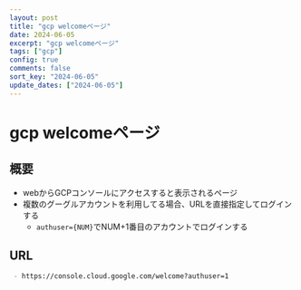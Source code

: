 ```yaml
---
layout: post
title: "gcp welcomeページ"
date: 2024-06-05
excerpt: "gcp welcomeページ"
tags: ["gcp"]
config: true
comments: false
sort_key: "2024-06-05"
update_dates: ["2024-06-05"]
---
```


# gcp welcomeページ

## 概要
 - webからGCPコンソールにアクセスすると表示されるページ
 - 複数のグーグルアカウントを利用してる場合、URLを直接指定してログインする
   - `authuser={NUM}`でNUM+1番目のアカウントでログインする

## URL

```markdown
 - https://console.cloud.google.com/welcome?authuser=1
```
